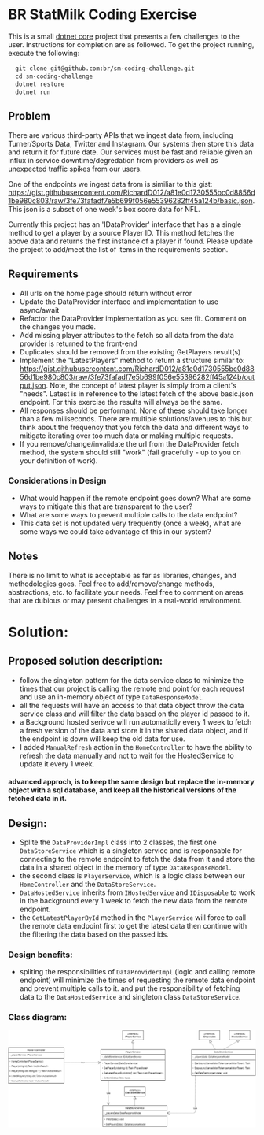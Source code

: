 # BR StatMilk Coding Exercise

This is a small [dotnet core](https://www.microsoft.com/net) project that presents a few challenges to the user. Instructions for completion are as followed. To get the project running, execute the following:

      git clone git@github.com:br/sm-coding-challenge.git
      cd sm-coding-challenge
      dotnet restore
      dotnet run

## Problem

There are various third-party APIs that we ingest data from, including Turner/Sports Data, Twitter and Instagram. Our systems then store this data and return it for future date. Our services must be fast and reliable given an influx in service downtime/degredation from providers as well as unexpected traffic spikes from our users.

One of the endpoints we ingest data from is similiar to this gist: https://gist.githubusercontent.com/RichardD012/a81e0d1730555bc0d8856d1be980c803/raw/3fe73fafadf7e5b699f056e55396282ff45a124b/basic.json. This json is a subset of one week's box score data for NFL.

Currently this project has an 'IDataProvider' interface that has a a single method to get a player by a source Player ID. This method fetches the above data and returns the first instance of a player if found. Please update the project to add/meet the list of items in the requirements section.

## Requirements

- All urls on the home page should return without error
- Update the DataProvider interface and implementation to use async/await
- Refactor the DataProvider implementation as you see fit. Comment on the changes you made.
- Add missing player attributes to the fetch so all data from the data provider is returned to the front-end
- Duplicates should be removed from the existing GetPlayers result(s)
- Implement the "LatestPlayers" method to return a structure similar to: https://gist.githubusercontent.com/RichardD012/a81e0d1730555bc0d8856d1be980c803/raw/3fe73fafadf7e5b699f056e55396282ff45a124b/output.json. Note, the concept of latest player is simply from a client's "needs". Latest is in reference to the latest fetch of the above basic.json endpoint. For this exercise the results will always be the same.
- All responses should be performant. None of these should take longer than a few miliseconds. There are multiple solutions/avenues to this but think about the frequency that you fetch the data and different ways to mitigate iterating over too much data or making multiple requests.
- If you remove/change/invalidate the url from the DataProvider fetch method, the system should still "work" (fail gracefully - up to you on your definition of work).

### Considerations in Design

- What would happen if the remote endpoint goes down? What are some ways to mitigate this that are transparent to the user?
- What are some ways to prevent multiple calls to the data endpoint?
- This data set is not updated very frequently (once a week), what are some ways we could take advantage of this in our system?

## Notes

There is no limit to what is acceptable as far as libraries, changes, and methodologies goes. Feel free to add/remove/change methods, abstractions, etc. to facilitate your needs. Feel free to comment on areas that are dubious or may present challenges in a real-world environment.

# Solution:

## Proposed solution description:

- follow the singleton pattern for the data service class to minimize the times that our project is calling the remote end point for each request and use an in-memory object of type `DataResponseModel`.
- all the requests will have an access to that data object throw the data service class and will filter the data based on the player id passed to it.
- a Background hosted serivce will run automaticlly every 1 week to fetch a fresh version of the data and store it in the shared data object, and if the endpoint is down will keep the old data for use.
- I added `ManualRefresh` action in the `HomeController` to have the ability to refresh the data manually and not to wait for the HostedService to update it every 1 week.

#### advanced approch, is to keep the same design but replace the in-memory object with a sql database, and keep all the historical versions of the fetched data in it.

## Design:

- Splite the `DataProviderImpl` class into 2 classes, the first one `DataStoreService` which is a singleton service and is responsable for connecting to the remote endpoint to fetch the data from it and store the data in a shared object in the memory of type `DataResponseModel`.
- the second class is `PlayerService`, which is a logic class between our `HomeController` and the `DataStoreService`.
- `DataHostedService` inherits from `IHostedService` and `IDisposable` to work in the background every 1 week to fetch the new data from the remote endpoint.
- the `GetLatestPlayerById` method in the `PlayerService` will force to call the remote data endpoint first to get the latest data then continue with the filtering the data based on the passed ids.

### Design benefits:

- spliting the responsibilities of `DataProviderImpl` (logic and calling remote endpoint) will minimize the times of requesting the remote data endpoint and prevent multiple calls to it. and put the responsibility of fetching data to the `DataHostedService` and singleton class `DataStoreService`.

### Class diagram:
![Class_Diagram.png](/Class_Diagram.png)
